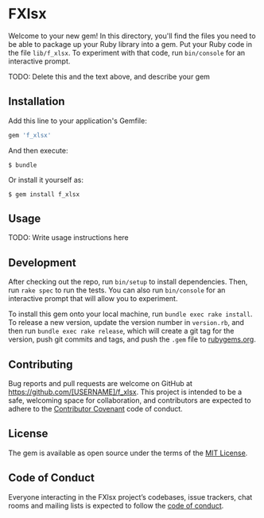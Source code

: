 # FXlsx

Welcome to your new gem! In this directory, you'll find the files you need to be able to package up your Ruby library into a gem. Put your Ruby code in the file `lib/f_xlsx`. To experiment with that code, run `bin/console` for an interactive prompt.

TODO: Delete this and the text above, and describe your gem

## Installation

Add this line to your application's Gemfile:

```ruby
gem 'f_xlsx'
```

And then execute:

    $ bundle

Or install it yourself as:

    $ gem install f_xlsx

## Usage

TODO: Write usage instructions here

## Development

After checking out the repo, run `bin/setup` to install dependencies. Then, run `rake spec` to run the tests. You can also run `bin/console` for an interactive prompt that will allow you to experiment.

To install this gem onto your local machine, run `bundle exec rake install`. To release a new version, update the version number in `version.rb`, and then run `bundle exec rake release`, which will create a git tag for the version, push git commits and tags, and push the `.gem` file to [rubygems.org](https://rubygems.org).

## Contributing

Bug reports and pull requests are welcome on GitHub at https://github.com/[USERNAME]/f_xlsx. This project is intended to be a safe, welcoming space for collaboration, and contributors are expected to adhere to the [Contributor Covenant](http://contributor-covenant.org) code of conduct.

## License

The gem is available as open source under the terms of the [MIT License](https://opensource.org/licenses/MIT).

## Code of Conduct

Everyone interacting in the FXlsx project’s codebases, issue trackers, chat rooms and mailing lists is expected to follow the [code of conduct](https://github.com/[USERNAME]/f_xlsx/blob/master/CODE_OF_CONDUCT.md).
